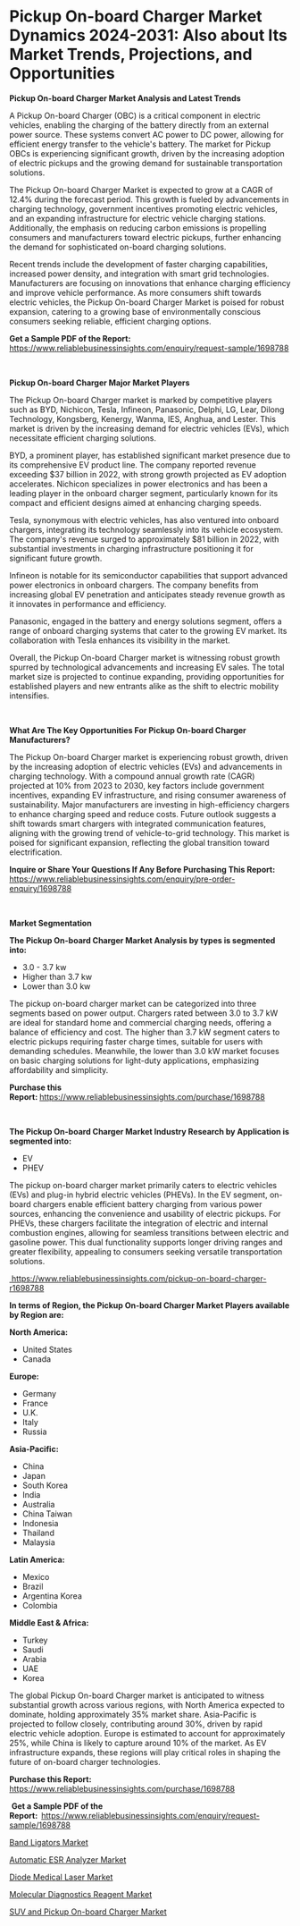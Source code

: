 <p><h1>Pickup On-board Charger Market Dynamics 2024-2031: Also about Its Market Trends, Projections, and Opportunities</h1></p><p><strong>Pickup On-board Charger Market Analysis and Latest Trends</strong></p>
<p><p>A Pickup On-board Charger (OBC) is a critical component in electric vehicles, enabling the charging of the battery directly from an external power source. These systems convert AC power to DC power, allowing for efficient energy transfer to the vehicle's battery. The market for Pickup OBCs is experiencing significant growth, driven by the increasing adoption of electric pickups and the growing demand for sustainable transportation solutions.</p><p>The Pickup On-board Charger Market is expected to grow at a CAGR of 12.4% during the forecast period. This growth is fueled by advancements in charging technology, government incentives promoting electric vehicles, and an expanding infrastructure for electric vehicle charging stations. Additionally, the emphasis on reducing carbon emissions is propelling consumers and manufacturers toward electric pickups, further enhancing the demand for sophisticated on-board charging solutions.</p><p>Recent trends include the development of faster charging capabilities, increased power density, and integration with smart grid technologies. Manufacturers are focusing on innovations that enhance charging efficiency and improve vehicle performance. As more consumers shift towards electric vehicles, the Pickup On-board Charger Market is poised for robust expansion, catering to a growing base of environmentally conscious consumers seeking reliable, efficient charging options.</p></p>
<p><strong>Get a Sample PDF of the Report:&nbsp;</strong> <a href="https://www.reliablebusinessinsights.com/enquiry/request-sample/1698788?utm_campaign=1765&utm_medium=2&utm_source=Github&utm_content=ia&utm_term=20102024&utm_id=pickup-on-board-charger">https://www.reliablebusinessinsights.com/enquiry/request-sample/1698788</a></p>
<p>&nbsp;</p>
<p><strong>Pickup On-board Charger Major Market Players</strong></p>
<p><p>The Pickup On-board Charger market is marked by competitive players such as BYD, Nichicon, Tesla, Infineon, Panasonic, Delphi, LG, Lear, Dilong Technology, Kongsberg, Kenergy, Wanma, IES, Anghua, and Lester. This market is driven by the increasing demand for electric vehicles (EVs), which necessitate efficient charging solutions.</p><p>BYD, a prominent player, has established significant market presence due to its comprehensive EV product line. The company reported revenue exceeding $37 billion in 2022, with strong growth projected as EV adoption accelerates. Nichicon specializes in power electronics and has been a leading player in the onboard charger segment, particularly known for its compact and efficient designs aimed at enhancing charging speeds.</p><p>Tesla, synonymous with electric vehicles, has also ventured into onboard chargers, integrating its technology seamlessly into its vehicle ecosystem. The company's revenue surged to approximately $81 billion in 2022, with substantial investments in charging infrastructure positioning it for significant future growth.</p><p>Infineon is notable for its semiconductor capabilities that support advanced power electronics in onboard chargers. The company benefits from increasing global EV penetration and anticipates steady revenue growth as it innovates in performance and efficiency.</p><p>Panasonic, engaged in the battery and energy solutions segment, offers a range of onboard charging systems that cater to the growing EV market. Its collaboration with Tesla enhances its visibility in the market. </p><p>Overall, the Pickup On-board Charger market is witnessing robust growth spurred by technological advancements and increasing EV sales. The total market size is projected to continue expanding, providing opportunities for established players and new entrants alike as the shift to electric mobility intensifies.</p></p>
<p>&nbsp;</p>
<p><strong>What Are The Key Opportunities For Pickup On-board Charger Manufacturers?</strong></p>
<p><p>The Pickup On-board Charger market is experiencing robust growth, driven by the increasing adoption of electric vehicles (EVs) and advancements in charging technology. With a compound annual growth rate (CAGR) projected at 10% from 2023 to 2030, key factors include government incentives, expanding EV infrastructure, and rising consumer awareness of sustainability. Major manufacturers are investing in high-efficiency chargers to enhance charging speed and reduce costs. Future outlook suggests a shift towards smart chargers with integrated communication features, aligning with the growing trend of vehicle-to-grid technology. This market is poised for significant expansion, reflecting the global transition toward electrification.</p></p>
<p><strong>Inquire or Share Your Questions If Any Before Purchasing This Report:</strong> <a href="https://www.reliablebusinessinsights.com/enquiry/pre-order-enquiry/1698788?utm_campaign=1765&utm_medium=2&utm_source=Github&utm_content=ia&utm_term=20102024&utm_id=pickup-on-board-charger">https://www.reliablebusinessinsights.com/enquiry/pre-order-enquiry/1698788</a></p>
<p>&nbsp;</p>
<p><strong>Market Segmentation</strong></p>
<p><strong>The Pickup On-board Charger Market Analysis by types is segmented into:</strong></p>
<p><ul><li>3.0 - 3.7 kw</li><li>Higher than 3.7 kw</li><li>Lower than 3.0 kw</li></ul></p>
<p><p>The pickup on-board charger market can be categorized into three segments based on power output. Chargers rated between 3.0 to 3.7 kW are ideal for standard home and commercial charging needs, offering a balance of efficiency and cost. The higher than 3.7 kW segment caters to electric pickups requiring faster charge times, suitable for users with demanding schedules. Meanwhile, the lower than 3.0 kW market focuses on basic charging solutions for light-duty applications, emphasizing affordability and simplicity.</p></p>
<p><strong>Purchase this Report:&nbsp;</strong><a href="https://www.reliablebusinessinsights.com/purchase/1698788?utm_campaign=1765&utm_medium=2&utm_source=Github&utm_content=ia&utm_term=20102024&utm_id=pickup-on-board-charger">https://www.reliablebusinessinsights.com/purchase/1698788</a></p>
<p>&nbsp;</p>
<p><strong>The Pickup On-board Charger Market Industry Research by Application is segmented into:</strong></p>
<p><ul><li>EV</li><li>PHEV</li></ul></p>
<p><p>The pickup on-board charger market primarily caters to electric vehicles (EVs) and plug-in hybrid electric vehicles (PHEVs). In the EV segment, on-board chargers enable efficient battery charging from various power sources, enhancing the convenience and usability of electric pickups. For PHEVs, these chargers facilitate the integration of electric and internal combustion engines, allowing for seamless transitions between electric and gasoline power. This dual functionality supports longer driving ranges and greater flexibility, appealing to consumers seeking versatile transportation solutions.</p></p>
<p><a href="https://www.reliablebusinessinsights.com/pickup-on-board-charger-r1698788?utm_campaign=1765&utm_medium=2&utm_source=Github&utm_content=ia&utm_term=20102024&utm_id=pickup-on-board-charger">&nbsp;https://www.reliablebusinessinsights.com/pickup-on-board-charger-r1698788</a></p>
<p><strong>In terms of Region, the Pickup On-board Charger Market Players available by Region are:</strong></p>
<p>
    <p> <strong> North America: </strong>
        <ul>
            <li>United States</li>
            <li>Canada</li>
        </ul>
        </p> 
    <p> <strong> Europe: </strong>
        <ul>
            <li>Germany</li>
            <li>France</li>
            <li>U.K.</li>
            <li>Italy</li>
            <li>Russia</li>
        </ul>
        </p> 
    <p> <strong> Asia-Pacific: </strong>
        <ul>
            <li>China</li>
            <li>Japan</li>
            <li>South Korea</li>
            <li>India</li>
            <li>Australia</li>
            <li>China Taiwan</li>
            <li>Indonesia</li>
            <li>Thailand</li>
            <li>Malaysia</li>
        </ul>
        </p> 
    <p> <strong> Latin America: </strong>
        <ul>
            <li>Mexico</li>
            <li>Brazil</li>
            <li>Argentina Korea</li>
            <li>Colombia</li>
        </ul>
        </p> 
    <p> <strong> Middle East & Africa: </strong>
        <ul>
            <li>Turkey</li>
            <li>Saudi</li>
            <li>Arabia</li>
            <li>UAE</li>
            <li>Korea</li>
        </ul>
    </p>
    </p>
<p><p>The global Pickup On-board Charger market is anticipated to witness substantial growth across various regions, with North America expected to dominate, holding approximately 35% market share. Asia-Pacific is projected to follow closely, contributing around 30%, driven by rapid electric vehicle adoption. Europe is estimated to account for approximately 25%, while China is likely to capture around 10% of the market. As EV infrastructure expands, these regions will play critical roles in shaping the future of on-board charger technologies.</p></p>
<p><strong>Purchase this Report: </strong><a href="https://www.reliablebusinessinsights.com/purchase/1698788?utm_campaign=1765&utm_medium=2&utm_source=Github&utm_content=ia&utm_term=20102024&utm_id=pickup-on-board-charger">https://www.reliablebusinessinsights.com/purchase/1698788</a></p>
<p>&nbsp;<strong>Get a Sample PDF of the Report:&nbsp;&nbsp;</strong><a href="https://www.reliablebusinessinsights.com/enquiry/request-sample/1698788?utm_campaign=1765&utm_medium=2&utm_source=Github&utm_content=ia&utm_term=20102024&utm_id=pickup-on-board-charger">https://www.reliablebusinessinsights.com/enquiry/request-sample/1698788</a></p>
<p><strong></strong></p>
<p><p><a href="https://www.linkedin.com/pulse/band-ligators-ecosystem-mapping-innovation-value-chains-nntic?utm_campaign=1765&utm_medium=2&utm_source=Github&utm_content=ia&utm_term=20102024&utm_id=pickup-on-board-charger">Band Ligators Market</a></p><p><a href="https://www.linkedin.com/pulse/automatic-esr-analyzer-spectrum-usage-patterns-sector-evolution-hub8c?utm_campaign=1765&utm_medium=2&utm_source=Github&utm_content=ia&utm_term=20102024&utm_id=pickup-on-board-charger">Automatic ESR Analyzer Market</a></p><p><a href="https://www.linkedin.com/pulse/diode-medical-laser-market-trends-strategic-insights-2024-2031-nm0wc?utm_campaign=1765&utm_medium=2&utm_source=Github&utm_content=ia&utm_term=20102024&utm_id=pickup-on-board-charger">Diode Medical Laser Market</a></p><p><a href="https://www.linkedin.com/pulse/evolution-molecular-diagnostics-reagent-market-key-shifts-nyijc?utm_campaign=1765&utm_medium=2&utm_source=Github&utm_content=ia&utm_term=20102024&utm_id=pickup-on-board-charger">Molecular Diagnostics Reagent Market</a></p><p><a href="https://github.com/BesaLoshi2000/Market-Research-Report-List-1/blob/main/suv-and-pickup-on-board-charger-market.md?utm_campaign=1765&utm_medium=2&utm_source=Github&utm_content=ia&utm_term=20102024&utm_id=pickup-on-board-charger">SUV and Pickup On-board Charger Market</a></p></p>